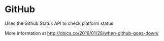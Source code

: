 # GitHub

Uses the Github Status API to check platform status

More information at http://doics.co/2016/01/28/when-github-goes-down/
